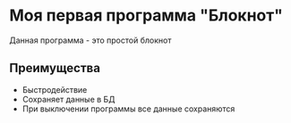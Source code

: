 # Моя первая программа "Блокнот"
Данная программа - это простой блокнот

## Преимущества
* Быстродействие
* Сохраняет данные в БД
* При выключении программы все данные сохраняются